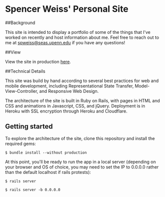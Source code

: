 # Spencer Weiss' Personal Site

##Background

This site is intended to display a portfolio of some of the things that I've
worked on recently and host information about me. Feel free to reach out to me
at [spweiss@seas.upenn.edu](mailto:spweiss@seas.upenn.edu) if you have any
questions!

##View

View the site in production [here](https://www.spencerweiss.com).

##Technical Details

This site was build by hand according to several best practices for web and
mobile development, including Representational State Transfer,
Model-View-Controller, and Responsive Web Design.

The architecture of the site is built in Ruby on Rails, with pages in HTML and
CSS and animations in Javascript, CSS, and jQuery. Deployment is in Heroku with
SSL encryption through Heroku and Cloudflare.

## Getting started

To explore the architecture of the site, clone this repository and install the
required gems:

```
$ bundle install --without production
```

At this point, you'll be ready to run the app in a local server (depending on
your browser and OS of choice, you may need to set the IP to 0.0.0.0 rather than
the default localhost if rails protests):

```
$ rails server
```
```
$ rails server -b 0.0.0.0
```
